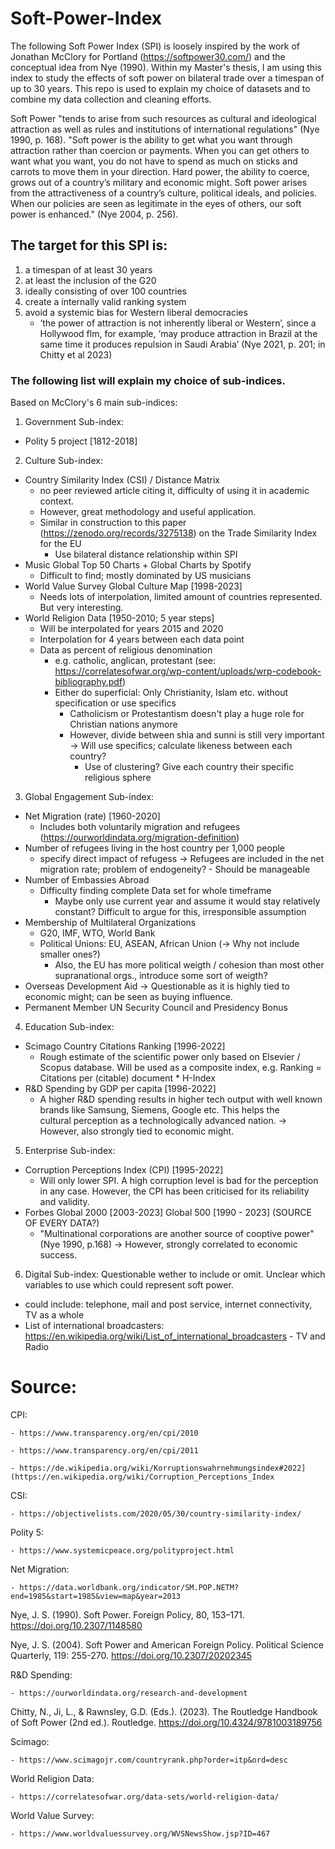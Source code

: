 # Soft-Power-Index

The following Soft Power Index (SPI) is loosely inspired by the work of Jonathan McClory for Portland (https://softpower30.com/) and the conceptual idea from Nye (1990). Within my Master's thesis, I am using this index to study the effects of soft power on bilateral trade over a timespan of up to 30 years. This repo is used to explain my choice of datasets and to combine my data collection and cleaning efforts.

Soft Power "tends to arise from such resources as cultural and ideological attraction as well as rules and
institutions of international regulations" (Nye 1990, p. 168). "Soft power is the ability to get what you want through attraction rather than coercion or payments. When you can get others to want what you want, you do not have to spend as much on sticks and carrots to move them in your direction. Hard power, the ability to coerce, grows out of a country’s military and economic might. Soft power arises from the attractiveness of a country’s culture, political ideals, and policies. When our policies are seen as legitimate in the eyes of others, our soft power is enhanced." (Nye 2004, p. 256).

## The target for this SPI is:
1) a timespan of at least 30 years
2) at least the inclusion of the G20
3) ideally consisting of over 100 countries
4) create a internally valid ranking system
5) avoid a systemic bias for Western liberal democracies
   - ‘the power of attraction is not inherently liberal or Western’,
      since a Hollywood flm, for example, ‘may produce attraction in Brazil at the same time it produces
      repulsion in Saudi Arabia’ (Nye 2021, p. 201; in Chitty et al 2023)  

### The following list will explain my choice of sub-indices. 

Based on McClory's 6 main sub-indices:
1.	Government Sub-index:
  - Polity 5 project [1812-2018] 
2.	Culture Sub-index:
  - Country Similarity Index (CSI) / Distance Matrix
    - no peer reviewed article citing it, difficulty of using it in academic context.
    - However, great methodology and useful application.
    - Similar in construction to this paper (https://zenodo.org/records/3275138) on the Trade Similarity Index for the EU
        - Use bilateral distance relationship within SPI 
  - Music Global Top 50 Charts + Global Charts by Spotify
    - Difficult to find; mostly dominated by US musicians 
  - World Value Survey Global Culture Map [1998-2023] 
      - Needs lots of interpolation, limited amount of countries represented. But very interesting.
  - World Religion Data [1950-2010; 5 year steps]
      - Will be interpolated for years 2015 and 2020
      - Interpolation for 4 years between each data point
      - Data as percent of religious denomination
        - e.g. catholic, anglican, protestant (see: https://correlatesofwar.org/wp-content/uploads/wrp-codebook-bibliography.pdf)
        - Either do superficial: Only Christianity, Islam etc. without specification or use specifics
          - Catholicism or Protestantism doesn't play a huge role for Christian nations anymore
          - However, divide between shia and sunni is still very important
            -> Will use specifics; calculate likeness between each country?
              - Use of clustering? Give each country their specific religious sphere 
3.	Global Engagement Sub-index:
  - Net Migration (rate) [1960-2020] 
     - Includes both voluntarily migration and refugees (https://ourworldindata.org/migration-definition)
  - Number of refugees living in the host country per 1,000 people 
     - specify direct impact of refugess
           -> Refugees are included in the net migration rate; problem of endogeneity?
             - Should be manageable 
  -	Number of Embassies Abroad
     - Difficulty finding complete Data set for whole timeframe
       - Maybe only use current year and assume it would stay relatively constant? Difficult to argue for this, irresponsible assumption
  -	Membership of Multilateral Organizations
      - G20, IMF, WTO, World Bank
      - Political Unions: EU, ASEAN, African Union (-> Why not include smaller ones?)
        - Also, the EU  has more political weigth / cohesion than most other supranational orgs., introduce some sort of weigth?   	
  -	Overseas Development Aid -> Questionable as it is highly tied to economic might; can be seen as buying influence.
  -	Permanent Member UN Security Council and Presidency Bonus
4.	Education Sub-index:
  - Scimago Country Citations Ranking [1996-2022] 
      - Rough estimate of the scientific power only based on Elsevier / Scopus database. Will be used as a composite index, e.g.
        Ranking = Citations per (citable) document * H-Index
  - R&D Spending by GDP per capita [1996-2022] 
      - A higher R&D spending results in higher tech output with well known brands like Samsung, Siemens, Google etc. This helps the     
        cultural perception as a technologically advanced nation. -> However, also strongly tied to economic might. 
5.	Enterprise Sub-index:
  - Corruption Perceptions Index (CPI) [1995-2022] 
      - Will only lower SPI. A high corruption level is bad for the perception in any case. However, the CPI has been criticised for its reliability and validity.
  - Forbes Global 2000 [2003-2023] Global 500 [1990 - 2023] (SOURCE OF EVERY DATA?)
      - "Multinational corporations are another source of cooptive power" (Nye 1990, p.168) -> However, strongly correlated to economic success.
6.	Digital Sub-index: Questionable wether to include or omit. Unclear which variables to use which could represent soft power.
  - could include: telephone, mail and post service, internet connectivity, TV as a whole
  - List of international broadcasters: https://en.wikipedia.org/wiki/List_of_international_broadcasters
        - TV and Radio   


# Source: 
CPI: 

    - https://www.transparency.org/en/cpi/2010
    
    - https://www.transparency.org/en/cpi/2011
    
    - https://de.wikipedia.org/wiki/Korruptionswahrnehmungsindex#2022](https://en.wikipedia.org/wiki/Corruption_Perceptions_Index

CSI:

    - https://objectivelists.com/2020/05/30/country-similarity-index/

Polity 5:

    - https://www.systemicpeace.org/polityproject.html

Net Migration:

    - https://data.worldbank.org/indicator/SM.POP.NETM?end=1985&start=1985&view=map&year=2013

Nye, J. S. (1990). Soft Power. Foreign Policy, 80, 153–171. https://doi.org/10.2307/1148580

Nye, J. S. (2004). Soft Power and American Foreign Policy. Political Science Quarterly, 119: 255-270. https://doi.org/10.2307/20202345

R&D Spending:
    
    - https://ourworldindata.org/research-and-development


Chitty, N., Ji, L., & Rawnsley, G.D. (Eds.). (2023). The Routledge Handbook of Soft Power (2nd ed.). Routledge. https://doi.org/10.4324/9781003189756


Scimago: 
    
    - https://www.scimagojr.com/countryrank.php?order=itp&ord=desc

World Religion Data:
    
    - https://correlatesofwar.org/data-sets/world-religion-data/ 

World Value Survey: 
    
    - https://www.worldvaluessurvey.org/WVSNewsShow.jsp?ID=467
